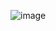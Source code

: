 ![image](https://github.com/gauravhalnawar1011/AWS/assets/140076717/76575796-f87d-42c7-ac90-8206b939b195)
